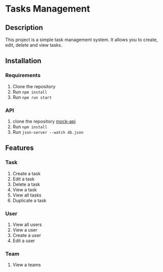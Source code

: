# Tasks Management

## Description
This project is a simple task management system. It allows you to create, edit, delete and view tasks. 

## Installation

### Requirements
1. Clone the repository
2. Run `npm install`
3. Run `npm run start`

### API
1. clone the repository [mock-api](https://github.com/phonghoanguit87/fake-api-demo.git)
2. Run `npm install`
3. Run `json-server --watch db.json`

## Features
### Task
1. Create a task
2. Edit a task
3. Delete a task
4. View a task
5. View all tasks
6. Duplicate a task

### User
1. View all users
2. View a user
3. Create a user
4. Edit a user

### Team
1. View a teams